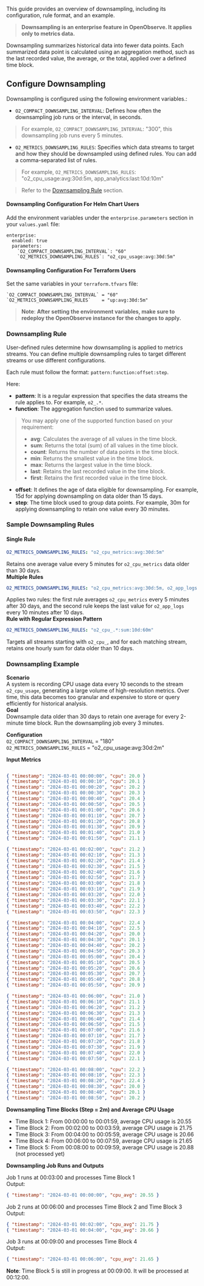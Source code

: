 This guide provides an overview of downsampling, including its configuration, rule format, and an example.

> **Downsampling is an enterprise feature in OpenObserve. It applies only to metrics data.**

Downsampling summarizes historical data into fewer data points. Each summarized data point is calculated using an aggregation method, such as the last recorded value, the average, or the total, applied over a defined time block. 

## Configure Downsampling

Downsampling is configured using the following environment variables.:

- `O2_COMPACT_DOWNSAMPLING_INTERVAL`: Defines how often the downsampling job runs or the interval, in seconds. 
> For example, `O2_COMPACT_DOWNSAMPLING_INTERVAL`: "300", this downsampling job runs every 5 minutes.  
- `O2_METRICS_DOWNSAMPLING_RULES`: Specifies which data streams to target and how they should be downsampled using defined rules. You can add a comma-separated list of rules.
> For example, `O2_METRICS_DOWNSAMPLING_RULES`: "o2_cpu_usage:avg:30d:5m, app_analytics:last:10d:10m"

> Refer to the [Downsampling Rule](#downsampling-rule) section. <br> 

#### Downsampling Configuration For Helm Chart Users

Add the environment variables under the `enterprise.parameters` section in your `values.yaml` file:  
```  
enterprise:  
  enabled: true  
  parameters:  
    `O2_COMPACT_DOWNSAMPLING_INTERVAL`: "60"    
    `O2_METRICS_DOWNSAMPLING_RULES`: "o2_cpu_usage:avg:30d:5m"    
```

#### Downsampling Configuration For Terraform Users

Set the same variables in your `terraform.tfvars` file:  
```  
`O2_COMPACT_DOWNSAMPLING_INTERVAL` = "60"  
`O2_METRICS_DOWNSAMPLING_RULES`    = "up:avg:30d:5m"  
```
> **Note**: **After setting the environment variables, make sure to redeploy the OpenObserve instance for the changes to apply.**


### Downsampling Rule

User-defined rules determine how downsampling is applied to metrics streams. You can define multiple downsampling rules to target different streams or use different configurations. 

Each rule must follow the format: `pattern:function:offset:step`.  

Here:

- **pattern**: It is a regular expression that specifies the data streams the rule applies to. For example, `o2_.*`.  
- **function**: The aggregation function used to summarize values. 
> You may apply one of the supported function based on your requirement:
>
>   - **avg**: Calculates the average of all values in the time block.
>   - **sum**: Returns the total (sum) of all values in the time block.
>   - **count**: Returns the number of data points in the time block.
>   - **min**: Returns the smallest value in the time block.
>   - **max**: Returns the largest value in the time block.
>   - **last**: Retains the last recorded value in the time block.
>   - **first**: Retains the first recorded value in the time block.  
- **offset**: It defines the age of data eligible for downsampling. For example, 15d for applying downsampling on data older than 15 days.  
- **step**: The time block used to group data points. For example, 30m for applying downsampling to retain one value every 30 minutes.

### Sample Downsampling Rules

#### Single Rule
```yaml
O2_METRICS_DOWNSAMPLING_RULES: "o2_cpu_metrics:avg:30d:5m"
```
Retains one average value every 5 minutes for `o2_cpu_metrics` data older than 30 days.<br>
**Multiple Rules**
```yaml
O2_METRICS_DOWNSAMPLING_RULES: "o2_cpu_metrics:avg:30d:5m, o2_app_logs:last:10d:10m"
```
Applies two rules: the first rule averages `o2_cpu_metrics` every 5 minutes after 30 days, and the second rule keeps the last value for `o2_app_logs` every 10 minutes after 10 days. <br>
**Rule with Regular Expression Pattern**
```yaml
O2_METRICS_DOWNSAMPLING_RULES: "o2_cpu_.*:sum:10d:60m"
```
Targets all streams starting with `o2_cpu_`, and for each matching stream, retains one hourly sum for data older than 10 days.

### Downsampling Example

**Scenario**<br>
A system is recording CPU usage data every 10 seconds to the stream `o2_cpu_usage`, generating a large volume of high-resolution metrics. Over time, this data becomes too granular and expensive to store or query efficiently for historical analysis.
<br>
**Goal**<br>
Downsample data older than 30 days to retain one average for every 2-minute time block. Run the downsampling job every 3 minutes.

**Configuration**<br>
`O2_COMPACT_DOWNSAMPLING_INTERVAL` = "180"     
`O2_METRICS_DOWNSAMPLING_RULES` = "o2_cpu_usage:avg:30d:2m"  

**Input Metrics**<br>

```json

{ "timestamp": "2024-03-01 00:00:00", "cpu": 20.0 }  
{ "timestamp": "2024-03-01 00:00:10", "cpu": 20.1 }  
{ "timestamp": "2024-03-01 00:00:20", "cpu": 20.2 }  
{ "timestamp": "2024-03-01 00:00:30", "cpu": 20.3 }  
{ "timestamp": "2024-03-01 00:00:40", "cpu": 20.4 }  
{ "timestamp": "2024-03-01 00:00:50", "cpu": 20.5 }  
{ "timestamp": "2024-03-01 00:01:00", "cpu": 20.6 }  
{ "timestamp": "2024-03-01 00:01:10", "cpu": 20.7 }  
{ "timestamp": "2024-03-01 00:01:20", "cpu": 20.8 }  
{ "timestamp": "2024-03-01 00:01:30", "cpu": 20.9 }  
{ "timestamp": "2024-03-01 00:01:40", "cpu": 21.0 }  
{ "timestamp": "2024-03-01 00:01:50", "cpu": 21.1 }

{ "timestamp": "2024-03-01 00:02:00", "cpu": 21.2 }  
{ "timestamp": "2024-03-01 00:02:10", "cpu": 21.3 }  
{ "timestamp": "2024-03-01 00:02:20", "cpu": 21.4 }  
{ "timestamp": "2024-03-01 00:02:30", "cpu": 21.5 }  
{ "timestamp": "2024-03-01 00:02:40", "cpu": 21.6 }  
{ "timestamp": "2024-03-01 00:02:50", "cpu": 21.7 }  
{ "timestamp": "2024-03-01 00:03:00", "cpu": 21.8 }  
{ "timestamp": "2024-03-01 00:03:10", "cpu": 21.9 }  
{ "timestamp": "2024-03-01 00:03:20", "cpu": 22.0 }  
{ "timestamp": "2024-03-01 00:03:30", "cpu": 22.1 }  
{ "timestamp": "2024-03-01 00:03:40", "cpu": 22.2 }  
{ "timestamp": "2024-03-01 00:03:50", "cpu": 22.3 }

{ "timestamp": "2024-03-01 00:04:00", "cpu": 22.4 }  
{ "timestamp": "2024-03-01 00:04:10", "cpu": 22.5 }  
{ "timestamp": "2024-03-01 00:04:20", "cpu": 20.0 }  
{ "timestamp": "2024-03-01 00:04:30", "cpu": 20.1 }  
{ "timestamp": "2024-03-01 00:04:40", "cpu": 20.2 }  
{ "timestamp": "2024-03-01 00:04:50", "cpu": 20.3 }  
{ "timestamp": "2024-03-01 00:05:00", "cpu": 20.4 }  
{ "timestamp": "2024-03-01 00:05:10", "cpu": 20.5 }  
{ "timestamp": "2024-03-01 00:05:20", "cpu": 20.6 }  
{ "timestamp": "2024-03-01 00:05:30", "cpu": 20.7 }  
{ "timestamp": "2024-03-01 00:05:40", "cpu": 20.8 }  
{ "timestamp": "2024-03-01 00:05:50", "cpu": 20.9 }

{ "timestamp": "2024-03-01 00:06:00", "cpu": 21.0 }  
{ "timestamp": "2024-03-01 00:06:10", "cpu": 21.1 }  
{ "timestamp": "2024-03-01 00:06:20", "cpu": 21.2 }  
{ "timestamp": "2024-03-01 00:06:30", "cpu": 21.3 }  
{ "timestamp": "2024-03-01 00:06:40", "cpu": 21.4 }  
{ "timestamp": "2024-03-01 00:06:50", "cpu": 21.5 }  
{ "timestamp": "2024-03-01 00:07:00", "cpu": 21.6 }  
{ "timestamp": "2024-03-01 00:07:10", "cpu": 21.7 }  
{ "timestamp": "2024-03-01 00:07:20", "cpu": 21.8 }  
{ "timestamp": "2024-03-01 00:07:30", "cpu": 21.9 }  
{ "timestamp": "2024-03-01 00:07:40", "cpu": 22.0 }  
{ "timestamp": "2024-03-01 00:07:50", "cpu": 22.1 }

{ "timestamp": "2024-03-01 00:08:00", "cpu": 22.2 }  
{ "timestamp": "2024-03-01 00:08:10", "cpu": 22.3 }  
{ "timestamp": "2024-03-01 00:08:20", "cpu": 22.4 }  
{ "timestamp": "2024-03-01 00:08:30", "cpu": 20.0 }  
{ "timestamp": "2024-03-01 00:08:40", "cpu": 20.1 }  
{ "timestamp": "2024-03-01 00:08:50", "cpu": 20.2 }  
```

**Downsampling Time Blocks (Step = 2m) and Average CPU Usage**

- Time Block 1: From 00:00:00 to 00:01:59, average CPU usage is 20.55  
- Time Block 2: From 00:02:00 to 00:03:59, average CPU usage is 21.75  
- Time Block 3: From 00:04:00 to 00:05:59, average CPU usage is 20.66  
- Time Block 4: From 00:06:00 to 00:07:59, average CPU usage is 21.65  
- Time Block 5: From 00:08:00 to 00:09:59, average CPU usage is 20.88 (not processed yet)

**Downsampling Job Runs and Outputs**

Job 1 runs at 00:03:00 and processes Time Block 1 <br>
Output:
```json  
{ "timestamp": "2024-03-01 00:00:00", "cpu_avg": 20.55 }  
```  
Job 2 runs at 00:06:00 and processes Time Block 2 and Time Block 3<br>
Output:
```json  
{ "timestamp": "2024-03-01 00:02:00", "cpu_avg": 21.75 }  
{ "timestamp": "2024-03-01 00:04:00", "cpu_avg": 20.66 }  
```  
Job 3 runs at 00:09:00 and processes Time Block 4 <br>
Output:
```json  
{ "timestamp": "2024-03-01 00:06:00", "cpu_avg": 21.65 }  
```  
**Note**: Time Block 5 is still in progress at 00:09:00. It will be processed at 00:12:00.


